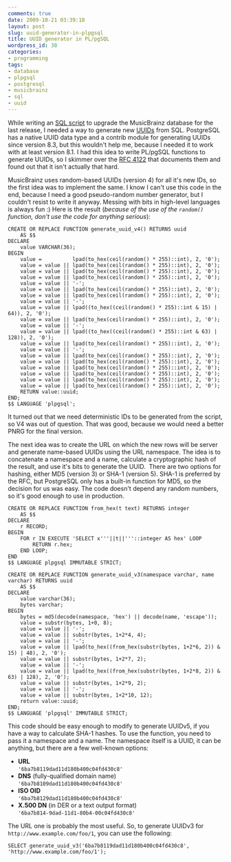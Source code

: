 ```yaml
---
comments: true
date: 2009-10-21 03:39:18
layout: post
slug: uuid-generator-in-plpgsql
title: UUID generator in PL/pgSQL
wordpress_id: 38
categories:
- programming
tags:
- database
- plpgsql
- postgresql
- musicbrainz
- sql
- uuid
---
```


While writing an [SQL script](http://bugs.musicbrainz.org/browser/mb_server/branches/RELEASE_20090524-BRANCH/admin/sql/updates/20090402-2.sql) to upgrade the MusicBrainz database for the last release, I needed a way to generate new [UUIDs](http://en.wikipedia.org/wiki/Universally_Unique_Identifier) from SQL. PostgreSQL has a native UUID data type and a contrib module for generating UUIDs since version 8.3, but this wouldn't help me, because I needed it to work with at least version 8.1. I had this idea to write PL/pgSQL functions to generate UUIDs, so I skimmer over the [RFC 4122](http://www.ietf.org/rfc/rfc4122.txt) that documents them and found out that it isn't actually that hard.

MusicBrainz uses random-based UUIDs (version 4) for all it's new IDs, so the first idea was to implement the same. I know I can't use this code in the end, because I need a good pseudo-random number generator, but I couldn't resist to write it anyway. Messing with bits in high-level languages is always fun :) Here is the result (_because of the use of the `random()` function, don't use the code for anything serious_):

    CREATE OR REPLACE FUNCTION generate_uuid_v4() RETURNS uuid
        AS $$
    DECLARE
        value VARCHAR(36);
    BEGIN
        value =          lpad(to_hex(ceil(random() * 255)::int), 2, '0');
        value = value || lpad(to_hex(ceil(random() * 255)::int), 2, '0');
        value = value || lpad(to_hex(ceil(random() * 255)::int), 2, '0');
        value = value || lpad(to_hex(ceil(random() * 255)::int), 2, '0');
        value = value || '-';
        value = value || lpad(to_hex(ceil(random() * 255)::int), 2, '0');
        value = value || lpad(to_hex(ceil(random() * 255)::int), 2, '0');
        value = value || '-';
        value = value || lpad((to_hex((ceil(random() * 255)::int & 15) | 64)), 2, '0');
        value = value || lpad(to_hex(ceil(random() * 255)::int), 2, '0');
        value = value || '-';
        value = value || lpad((to_hex((ceil(random() * 255)::int & 63) | 128)), 2, '0');
        value = value || lpad(to_hex(ceil(random() * 255)::int), 2, '0');
        value = value || '-';
        value = value || lpad(to_hex(ceil(random() * 255)::int), 2, '0');
        value = value || lpad(to_hex(ceil(random() * 255)::int), 2, '0');
        value = value || lpad(to_hex(ceil(random() * 255)::int), 2, '0');
        value = value || lpad(to_hex(ceil(random() * 255)::int), 2, '0');
        value = value || lpad(to_hex(ceil(random() * 255)::int), 2, '0');
        value = value || lpad(to_hex(ceil(random() * 255)::int), 2, '0');
        RETURN value::uuid;
    END;
    $$ LANGUAGE 'plpgsql';

It turned out that we need deterministic IDs to be generated from the script, so V4 was out of question. That was good, because we would need a better PNRG for the final version.

The next idea was to create the URL on which the new rows will be server and generate name-based UUIDs using the URL namespace. The idea is to concatenate a namespace and a name, calculate a cryptographic hash of the result, and use it's bits to generate the UUID.  There are two options for hashing, either MD5 (version 3) or SHA-1 (version 5). SHA-1 is preferred by the RFC, but PostgreSQL only has a built-in function for MD5, so the decision for us was easy. The code doesn't depend any random numbers, so it's good enough to use in production.

    CREATE OR REPLACE FUNCTION from_hex(t text) RETURNS integer
        AS $$
    DECLARE
        r RECORD;
    BEGIN
        FOR r IN EXECUTE 'SELECT x'''||t||'''::integer AS hex' LOOP
            RETURN r.hex;
        END LOOP;
    END
    $$ LANGUAGE plpgsql IMMUTABLE STRICT;

    CREATE OR REPLACE FUNCTION generate_uuid_v3(namespace varchar, name varchar) RETURNS uuid
        AS $$
    DECLARE
        value varchar(36);
        bytes varchar;
    BEGIN
        bytes = md5(decode(namespace, 'hex') || decode(name, 'escape'));
        value = substr(bytes, 1+0, 8);
        value = value || '-';
        value = value || substr(bytes, 1+2*4, 4);
        value = value || '-';
        value = value || lpad(to_hex((from_hex(substr(bytes, 1+2*6, 2)) & 15) | 48), 2, '0');
        value = value || substr(bytes, 1+2*7, 2);
        value = value || '-';
        value = value || lpad(to_hex((from_hex(substr(bytes, 1+2*8, 2)) & 63) | 128), 2, '0');
        value = value || substr(bytes, 1+2*9, 2);
        value = value || '-';
        value = value || substr(bytes, 1+2*10, 12);
        return value::uuid;
    END;
    $$ LANGUAGE 'plpgsql' IMMUTABLE STRICT;

This code should be easy enough to modify to generate UUIDv5, if you have a way to calculate SHA-1 hashes. To use the function, you need to pass it a namespace and a name. The namespace itself is a UUID, it can be anything, but there are a few well-known options:

  * **URL**<br />`'6ba7b8119dad11d180b400c04fd430c8'`
  * **DNS** (fully-qualified domain name)<br />`'6ba7b8109dad11d180b400c04fd430c8'`
  * **ISO OID**<br />`'6ba7b8129dad11d180b400c04fd430c8'`
  * **X.500 DN** (in DER or a text output format)<br />`'6ba7b814-9dad-11d1-80b4-00c04fd430c8'`

The URL one is probably the most useful. So, to generate UUIDv3 for `http://www.example.com/foo/1`, you can use the following:

    SELECT generate_uuid_v3('6ba7b8119dad11d180b400c04fd430c8', 'http://www.example.com/foo/1');
